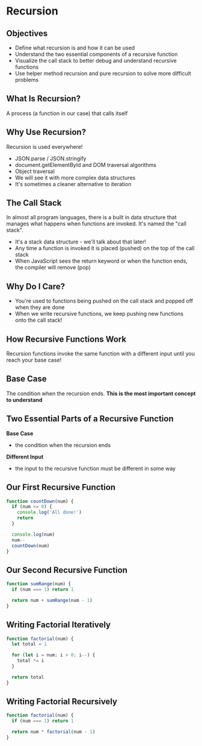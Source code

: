 # Recursion

## Objectives

- Define what recursion is and how it can be used
- Understand the two essential components of a recursive function
- Visualize the call stack to better debug and understand recursive functions
- Use helper method recursion and pure recursion to solve more difficult problems

## What Is Recursion?

A process (a function in our case) that calls itself

## Why Use Recursion?

Recursion is used everywhere!

- JSON.parse / JSON.stringify
- document.getElementById and DOM traversal algorithms
- Object traversal
- We will see it with more complex data structures
- It's sometimes a cleaner alternative to iteration

## The Call Stack

In almost all program languages, there is a built in data structure that manages what happens when functions are invoked. It's named the "call stack".

- It's a stack data structure - we'll talk about that later!
- Any time a function is invoked it is placed (pushed) on the top of the call stack
- When JavaScript sees the return keyword or when the function ends, the compiler will remove (pop)

## Why Do I Care?

- You're used to functions being pushed on the call stack and popped off when they are done
- When we write recursive functions, we keep pushing new functions onto the call stack!

## How Recursive Functions Work

Recursion functions invoke the same function with a different input until you reach your base case!

## Base Case

The condition when the recursion ends. **This is the most important concept to understand**

## Two Essential Parts of a Recursive Function

**Base Case**

- the condition when the recursion ends

**Different Input**

- the input to the recursive function must be different in some way

## Our First Recursive Function

```javascript
function countDown(num) {
  if (num <= 0) {
    console.log('All done!')
    return
  }

  console.log(num)
  num--
  countDown(num)
}
```

## Our Second Recursive Function

```javascript
function sumRange(num) {
  if (num === 1) return 1

  return num + sumRange(num - 1)
}
```

## Writing Factorial Iteratively

```javascript
function factorial(num) {
  let total = 1

  for (let i = num; i > 0; i--) {
    total *= i
  }

  return total
}
```

## Writing Factorial Recursively

```javascript
function factorial(num) {
  if (num === 1) return 1

  return num * factorial(num - 1)
}
```
